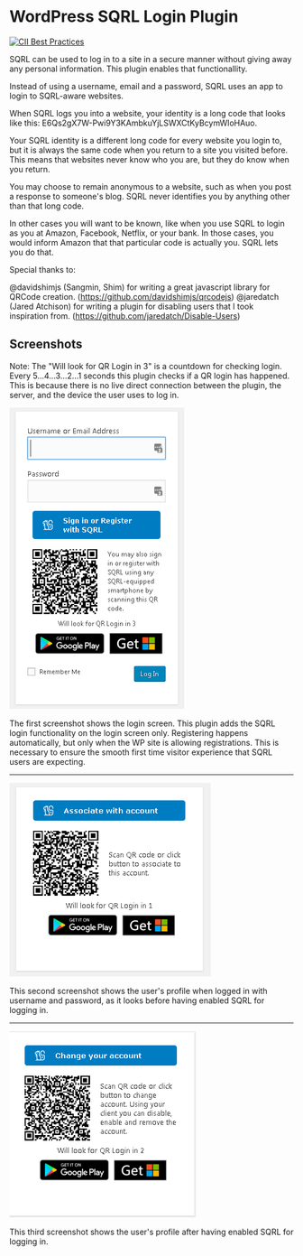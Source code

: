 # WordPress SQRL Login Plugin

[![CII Best Practices](https://bestpractices.coreinfrastructure.org/projects/3269/badge)](https://bestpractices.coreinfrastructure.org/projects/3269)

SQRL can be used to log in to a site in a secure manner without giving away any personal information. This plugin enables that functionallity.

Instead of using a username, email and a password, SQRL uses an app to login to SQRL-aware websites.

When SQRL logs you into a website, your identity is a long code that looks like this: E6Qs2gX7W-Pwi9Y3KAmbkuYjLSWXCtKyBcymWloHAuo.

Your SQRL identity is a different long code for every website you login to, but it is always the same code when you return to a site you visited before. This means that websites never know who you are, but they do know when you return.

You may choose to remain anonymous to a website, such as when you post a response to someone's blog. SQRL never identifies you by anything other than that long code.

In other cases you will want to be known, like when you use SQRL to login as you at Amazon, Facebook, Netflix, or your bank. In those cases, you would inform Amazon that that particular code is actually you. SQRL lets you do that.

Special thanks to:

@davidshimjs (Sangmin, Shim) for writing a great javascript library for QRCode creation. (https://github.com/davidshimjs/qrcodejs)
@jaredatch (Jared Atchison) for writing a plugin for disabling users that I took inspiration from. (https://github.com/jaredatch/Disable-Users)



## Screenshots

Note: The "Will look for QR Login in 3" is a countdown for checking login. Every 5...4...3...2...1 seconds this plugin checks if a QR login has happened. This is because there is no live direct connection between the plugin, the server, and the device the user uses to log in.

![Login screen](assets/screenshot-1.png)

The first screenshot shows the login screen. This plugin adds the SQRL login functionality on the login screen only.
Registering happens automatically, but only when the WP site is allowing registrations. This is necessary to ensure the smooth first time visitor experience that SQRL users are expecting.

---

![Profile screen without association](assets/screenshot-2.png)

This second screenshot shows the user's profile when logged in with username and password, as it looks before having enabled SQRL for logging in.

---

![Profile screen with association](assets/screenshot-3.png)

This third screenshot shows the user's profile after having enabled SQRL for logging in.
